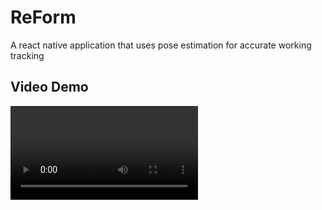 # ReForm
A react native application that uses pose estimation for accurate working tracking

## Video Demo 
<video src="https://github.com/user-attachments/assets/a5963c98-d539-4c85-90f6-7a3e3ea4c696" controls="controls" style="max-width: 730px;">
</video>





